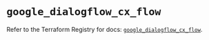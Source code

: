 # `google_dialogflow_cx_flow`

Refer to the Terraform Registry for docs: [`google_dialogflow_cx_flow`](https://registry.terraform.io/providers/hashicorp/google-beta/5.42.0/docs/resources/google_dialogflow_cx_flow).
